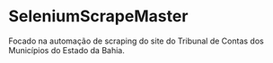 # SeleniumScrapeMaster
Focado na automação de scraping do site do Tribunal de Contas dos Municípios do Estado da Bahia.
